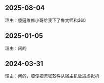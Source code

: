 ## 2025-08-04

理由：傻逼维修小哥给我下了鲁大师和360

## 2025-01-05

理由：闲的 


## 2024-03-31

理由：闲的，顺便把流氓软件从宿主机放进虚拟机


